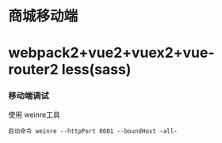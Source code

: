 # 商城移动端



# webpack2+vue2+vuex2+vue-router2 less(sass)

### 移动端调试
使用 weinre工具
```
启动命令 weinre --httpPort 8081 --boundHost -all-
```